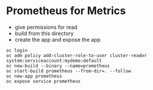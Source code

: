 # Prometheus for Metrics

- give permissions for read
- build from this directory
- create the app and expose the app

```
oc login
oc adm policy add-cluster-role-to-user cluster-reader system:serviceaccount:mydemo:default
oc new-build --binary --name=prometheus
oc start-build prometheus --from-dir=. --follow
oc new-app prometheus
oc expose service prometheus
```
